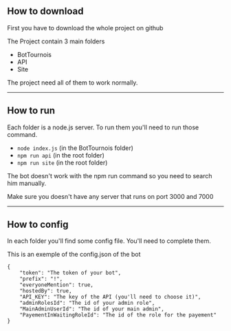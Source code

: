 ## How to download
First you have to download the whole project on github

The Project contain 3 main folders

- BotTournois
- API
- Site

The project need all of them to work normally.

<hr>

## How to run 
Each folder is a node.js server. To run them you'll need to run those command.

-   `node index.js` (in the BotTournois folder)
-   `npm run api` (in the root folder)
-   `npm run site` (in the root folder)

The bot doesn't work with the npm run command so you need to search him manually.

Make sure you doesn't have any server that runs on port 3000 and 7000

<hr>

## How to config
In each folder you'll find some config file. You'll need to complete them.

This is an exemple of the config.json of the bot

    {
        "token": "The token of your bot",
        "prefix": "!",
        "everyoneMention": true,
        "hostedBy": true,
        "API_KEY": "The key of the API (you'll need to choose it)",
        "adminRolesId": "The id of your admin role",
        "MainAdminUserId": "The id of your main admin",
        "PayementInWaitingRoleId": "The id of the role for the payement"
    }